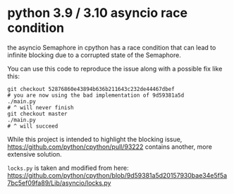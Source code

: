 # python 3.9 / 3.10 asyncio race condition

the asyncio Semaphore in cpython has a race condition that can lead
to infinite blocking due to a corrupted state of the Semaphore.

You can use this code to reproduce the issue along with a possible
fix like this:

```
git checkout 52876860e43894b636b211643c232de44467dbef
# you are now using the bad implementation of 9d59381a5d
./main.py
# ^ will never finish
git checkout master
./main.py
# ^ will succeed
```

While this project is intended to highlight the blocking issue,
https://github.com/python/cpython/pull/93222 contains another, more
extensive solution.

`locks.py` is taken and modified from here: https://github.com/python/cpython/blob/9d59381a5d20157930bae34e5f5a7bc5ef09fa89/Lib/asyncio/locks.py
